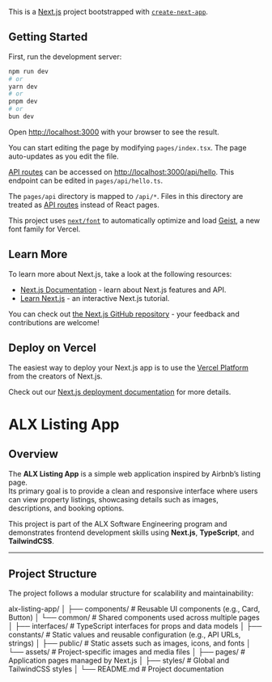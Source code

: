 This is a [Next.js](https://nextjs.org) project bootstrapped with [`create-next-app`](https://nextjs.org/docs/pages/api-reference/create-next-app).

## Getting Started

First, run the development server:

```bash
npm run dev
# or
yarn dev
# or
pnpm dev
# or
bun dev
```

Open [http://localhost:3000](http://localhost:3000) with your browser to see the result.

You can start editing the page by modifying `pages/index.tsx`. The page auto-updates as you edit the file.

[API routes](https://nextjs.org/docs/pages/building-your-application/routing/api-routes) can be accessed on [http://localhost:3000/api/hello](http://localhost:3000/api/hello). This endpoint can be edited in `pages/api/hello.ts`.

The `pages/api` directory is mapped to `/api/*`. Files in this directory are treated as [API routes](https://nextjs.org/docs/pages/building-your-application/routing/api-routes) instead of React pages.

This project uses [`next/font`](https://nextjs.org/docs/pages/building-your-application/optimizing/fonts) to automatically optimize and load [Geist](https://vercel.com/font), a new font family for Vercel.

## Learn More

To learn more about Next.js, take a look at the following resources:

- [Next.js Documentation](https://nextjs.org/docs) - learn about Next.js features and API.
- [Learn Next.js](https://nextjs.org/learn-pages-router) - an interactive Next.js tutorial.

You can check out [the Next.js GitHub repository](https://github.com/vercel/next.js) - your feedback and contributions are welcome!

## Deploy on Vercel

The easiest way to deploy your Next.js app is to use the [Vercel Platform](https://vercel.com/new?utm_medium=default-template&filter=next.js&utm_source=create-next-app&utm_campaign=create-next-app-readme) from the creators of Next.js.

Check out our [Next.js deployment documentation](https://nextjs.org/docs/pages/building-your-application/deploying) for more details.


# ALX Listing App

## Overview
The **ALX Listing App** is a simple web application inspired by Airbnb’s listing page.  
Its primary goal is to provide a clean and responsive interface where users can view property listings, showcasing details such as images, descriptions, and booking options.  

This project is part of the ALX Software Engineering program and demonstrates frontend development skills using **Next.js**, **TypeScript**, and **TailwindCSS**.

---

## Project Structure
The project follows a modular structure for scalability and maintainability:

alx-listing-app/
│
├── components/ # Reusable UI components (e.g., Card, Button)
│ └── common/ # Shared components used across multiple pages
│
├── interfaces/ # TypeScript interfaces for props and data models
│
├── constants/ # Static values and reusable configuration (e.g., API URLs, strings)
│
├── public/ # Static assets such as images, icons, and fonts
│ └── assets/ # Project-specific images and media files
│
├── pages/ # Application pages managed by Next.js
│
├── styles/ # Global and TailwindCSS styles
│
└── README.md # Project documentation